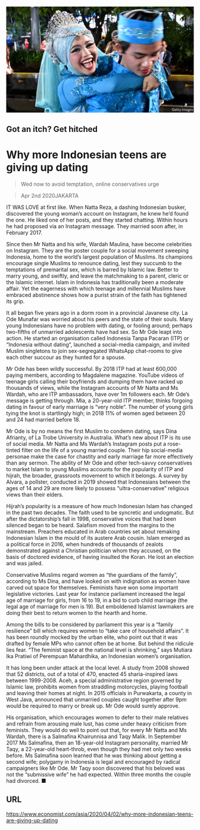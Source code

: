 ![](./images/20200404_ASP004_0.jpg)

## Got an itch? Get hitched

# Why more Indonesian teens are giving up dating

> Wed now to avoid temptation, online conservatives urge

> Apr 2nd 2020JAKARTA

IT WAS LOVE at first like. When Natta Reza, a dashing Indonesian busker, discovered the young woman’s account on Instagram, he knew he’d found the one. He liked one of her posts, and they started chatting. Within hours he had proposed via an Instagram message. They married soon after, in February 2017. 

Since then Mr Natta and his wife, Wardah Maulina, have become celebrities on Instagram. They are the poster couple for a social movement sweeping Indonesia, home to the world’s largest population of Muslims. Its champions encourage single Muslims to renounce dating, lest they succumb to the temptations of premarital sex, which is barred by Islamic law. Better to marry young, and swiftly, and leave the matchmaking to a parent, cleric or the Islamic internet. Islam in Indonesia has traditionally been a moderate affair. Yet the eagerness with which teenage and millennial Muslims have embraced abstinence shows how a purist strain of the faith has tightened its grip.

It all began five years ago in a dorm room in a provincial Javanese city. La Ode Munafar was worried about his peers and the state of their souls. Many young Indonesians have no problem with dating, or fooling around; perhaps two-fifths of unmarried adolescents have had sex. So Mr Ode leapt into action. He started an organisation called Indonesia Tanpa Pacaran (ITP) or “Indonesia without dating”, launched a social-media campaign, and invited Muslim singletons to join sex-segregated WhatsApp chat-rooms to give each other succour as they hunted for a spouse.

Mr Ode has been wildly successful. By 2018 ITP had at least 600,000 paying members, according to Magdalene magazine. YouTube videos of teenage girls calling their boyfriends and dumping them have racked up thousands of views, while the Instagram accounts of Mr Natta and Ms Wardah, who are ITP ambassadors, have over 1m followers each. Mr Ode’s message is getting through. Mia, a 20-year-old ITP member, thinks forgoing dating in favour of early marriage is “very noble”. The number of young girls tying the knot is startlingly high; in 2018 11% of women aged between 20 and 24 had married before 18.

Mr Ode is by no means the first Muslim to condemn dating, says Dina Afrianty, of La Trobe University in Australia. What’s new about ITP is its use of social media. Mr Natta and Ms Wardah’s Instagram posts put a rose-tinted filter on the life of a young married couple. Their hip social-media personae make the case for chastity and early marriage far more effectively than any sermon. The ability of Mr Ode and other tech-savvy conservatives to market Islam to young Muslims accounts for the popularity of ITP and hijrah, the broader, grassroots movement to which it belongs. A survey by Alvara, a pollster, conducted in 2019 showed that Indonesians between the ages of 14 and 29 are more likely to possess “ultra-conservative” religious views than their elders.

Hijrah’s popularity is a measure of how much Indonesian Islam has changed in the past two decades. The faith used to be syncretic and undogmatic. But after the dictatorship’s fall in 1998, conservative voices that had been silenced began to be heard. Salafism moved from the margins to the mainstream. Preachers educated in Arab countries set about remaking Indonesian Islam in the mould of its austere Arab cousin. Islam emerged as a political force in 2016, when hundreds of thousands of zealots demonstrated against a Christian politician whom they accused, on the basis of doctored evidence, of having insulted the Koran. He lost an election and was jailed.

Conservative Muslims regard women as “the guardians of the family”, according to Ms Dina, and have looked on with indignation as women have carved out space for themselves. Feminists have won some important legislative victories. Last year for instance parliament increased the legal age of marriage for girls, from 16 to 19, in a bid to curb child marriage (the legal age of marriage for men is 19). But emboldened Islamist lawmakers are doing their best to return women to the hearth and home.

Among the bills to be considered by parliament this year is a “family resilience” bill which requires women to “take care of household affairs”. It has been roundly mocked by the urban elite, who point out that it was drafted by female MPs who cannot often be at home. But behind the ridicule lies fear. “The feminist space at the national level is shrinking,” says Mutiara Ika Pratiwi of Perempuan Mahardhika, an Indonesian women’s organisation.

It has long been under attack at the local level. A study from 2008 showed that 52 districts, out of a total of 470, enacted 45 sharia-inspired laws between 1999-2008. Aceh, a special administrative region governed by Islamic law, prohibits women from straddling motorcycles, playing football and leaving their homes at night. In 2015 officials in Purwakarta, a county in West Java, announced that unmarried couples caught together after 9pm would be required to marry or break up. Mr Ode would surely approve.

His organisation, which encourages women to defer to their male relatives and refrain from arousing male lust, has come under heavy criticism from feminists. They would do well to point out that, for every Mr Natta and Ms Wardah, there is a Salmafina Khairunnisa and Taqy Malik. In September 2017 Ms Salmafina, then an 18-year-old Instagram personality, married Mr Taqy, a 22-year-old heart-throb, even though they had met only two weeks before. Ms Salmafina soon learned that he was thinking about getting a second wife; polygamy in Indonesia is legal and encouraged by radical campaigners like Mr Ode. Mr Taqy soon discovered that his beloved was not the “submissive wife” he had expected. Within three months the couple had divorced. ■

## URL

https://www.economist.com/asia/2020/04/02/why-more-indonesian-teens-are-giving-up-dating

